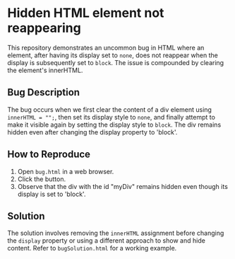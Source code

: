 # Hidden HTML element not reappearing

This repository demonstrates an uncommon bug in HTML where an element, after having its display set to `none`, does not reappear when the display is subsequently set to `block`.  The issue is compounded by clearing the element's innerHTML.

## Bug Description
The bug occurs when we first clear the content of a div element using `innerHTML = "";`, then set its display style to `none`, and finally attempt to make it visible again by setting the display style to `block`. The div remains hidden even after changing the display property to 'block'.

## How to Reproduce
1. Open `bug.html` in a web browser.
2. Click the button.
3. Observe that the div with the id "myDiv" remains hidden even though its display is set to 'block'.

## Solution
The solution involves removing the `innerHTML` assignment before changing the `display` property or using a different approach to show and hide content. Refer to `bugSolution.html` for a working example.